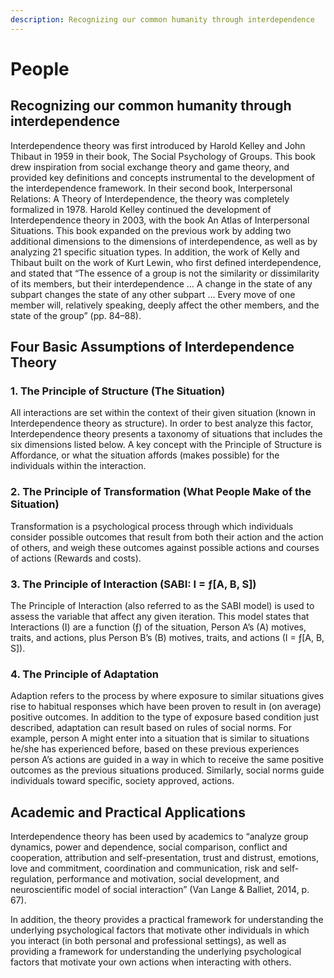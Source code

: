 ```yaml
---
description: Recognizing our common humanity through interdependence
---
```


# People

## Recognizing our common humanity through interdependence

Interdependence theory was first introduced by Harold Kelley and John Thibaut in 1959 in their book, The Social Psychology of Groups. This book drew inspiration from social exchange theory and game theory, and provided key definitions and concepts instrumental to the development of the interdependence framework. In their second book, Interpersonal Relations: A Theory of Interdependence, the theory was completely formalized in 1978. Harold Kelley continued the development of Interdependence theory in 2003, with the book An Atlas of Interpersonal Situations. This book expanded on the previous work by adding two additional dimensions to the dimensions of interdependence, as well as by analyzing 21 specific situation types. In addition, the work of Kelly and Thibaut built on the work of Kurt Lewin, who first defined interdependence, and stated that “The essence of a group is not the similarity or dissimilarity of its members, but their interdependence … A change in the state of any subpart changes the state of any other subpart … Every move of one member will, relatively speaking, deeply affect the other members, and the state of the group” (pp. 84–88).

## Four Basic Assumptions of Interdependence Theory

### 1. The Principle of Structure (The Situation)

All interactions are set within the context of their given situation (known in Interdependence theory as structure). In order to best analyze this factor, Interdependence theory presents a taxonomy of situations that includes the six dimensions listed below. A key concept with the Principle of Structure is Affordance, or what the situation affords (makes possible) for the individuals within the interaction.

### 2. The Principle of Transformation (What People Make of the Situation)

Transformation is a psychological process through which individuals consider possible outcomes that result from both their action and the action of others, and weigh these outcomes against possible actions and courses of actions (Rewards and costs).

### 3. The Principle of Interaction (SABI: I = ƒ[A, B, S])

The Principle of Interaction (also referred to as the SABI model) is used to assess the variable that affect any given iteration. This model states that Interactions (I) are a function (ƒ) of the situation, Person A’s (A) motives, traits, and actions, plus Person B’s (B) motives, traits, and actions (I = ƒ[A, B, S]).

### 4. The Principle of Adaptation

Adaption refers to the process by where exposure to similar situations gives rise to habitual responses which have been proven to result in (on average) positive outcomes. In addition to the type of exposure based condition just described, adaptation can result based on rules of social norms. For example, person A might enter into a situation that is similar to situations he/she has experienced before, based on these previous experiences person A’s actions are guided in a way in which to receive the same positive outcomes as the previous situations produced. Similarly, social norms guide individuals toward specific, society approved, actions.

## Academic and Practical Applications

Interdependence theory has been used by academics to “analyze group dynamics, power and dependence, social comparison, conflict and cooperation, attribution and self-presentation, trust and distrust, emotions, love and commitment, coordination and communication, risk and self-regulation, performance and motivation, social development, and neuroscientific model of social interaction” (Van Lange & Balliet, 2014, p. 67).

In addition, the theory provides a practical framework for understanding the underlying psychological factors that motivate other individuals in which you interact (in both personal and professional settings), as well as providing a framework for understanding the underlying psychological factors that motivate your own actions when interacting with others.
